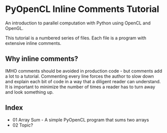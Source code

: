# PyOpenCL Inline Comments Tutorial

An introduction to parallel computation with Python using OpenCL and OpenGL.

This tutorial is a numbered series of files.  Each file is a program with extensive inline comments.

## Why inline comments?

IMHO comments should be avoided in production code - but comments add a lot to a tutorial.  Commenting every line forces the author to slow down and explain each bit of code in a way that a diligent reader can understand.  It is important to minimize the number of times a reader has to turn away and look something up.

## Index

- 01 Array Sum - A simple PyOpenCL program that sums two arrays
- 02 Topic?